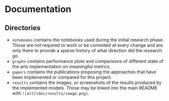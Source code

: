 # Documentation

## Directories

 - `notebooks` contains the notebooks used during the initial research phase. Those are not required to work or be commited at every change and are only there to provide a sparse history of what direction did the research go.
 - `graphs` contains performance plots and comparisons of different state of the arts implementation on meaningful metrics.
 - `papers` contains the publications proposing the approaches that have been implemented or compared for this project.
 - `results` contains the images, or screenshots of the results produced by the implemented models. Those may be linked into the main README with `![alt](doc/results/image.png)`.
